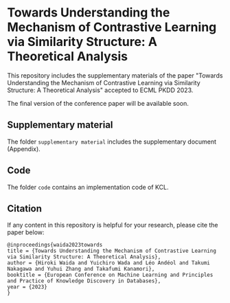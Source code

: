 # Towards Understanding the Mechanism of Contrastive Learning via Similarity Structure: A Theoretical Analysis
This repository includes the supplementary materials of the paper "Towards Understanding the Mechanism of Contrastive Learning via Similarity Structure: A Theoretical Analysis" accepted to ECML PKDD 2023.

The final version of the conference paper will be available soon.

## Supplementary material
The folder `supplementary material` includes the supplementary document (Appendix).

## Code
The folder `code` contains an implementation code of KCL.


## Citation
If any content in this repository is helpful for your research, please cite the paper below:
```
@inproceedings{waida2023towards
title = {Towards Understanding the Mechanism of Contrastive Learning via Similarity Structure: A Theoretical Analysis},
author = {Hiroki Waida and Yuichiro Wada and Léo Andéol and Takumi Nakagawa and Yuhui Zhang and Takafumi Kanamori},
booktitle = {European Conference on Machine Learning and Principles and Practice of Knowledge Discovery in Databases},
year = {2023}
}
```

